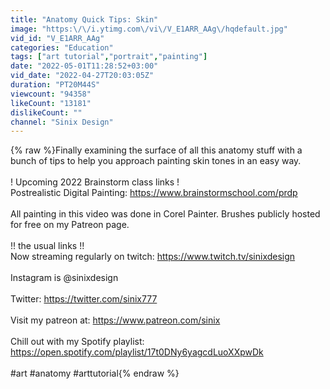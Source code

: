 ```yaml
---
title: "Anatomy Quick Tips: Skin"
image: "https:\/\/i.ytimg.com\/vi\/V_E1ARR_AAg\/hqdefault.jpg"
vid_id: "V_E1ARR_AAg"
categories: "Education"
tags: ["art tutorial","portrait","painting"]
date: "2022-05-01T11:28:52+03:00"
vid_date: "2022-04-27T20:03:05Z"
duration: "PT20M44S"
viewcount: "94358"
likeCount: "13181"
dislikeCount: ""
channel: "Sinix Design"
---
```

{% raw %}Finally examining the surface of all this anatomy stuff with a bunch of tips to help you approach painting skin tones in an easy way.<br /><br />! Upcoming 2022 Brainstorm class links !<br />Postrealistic Digital Painting:  <a rel="nofollow" target="blank" href="https://www.brainstormschool.com/prdp">https://www.brainstormschool.com/prdp</a><br /><br />All painting in this video was done in Corel Painter.  Brushes publicly hosted for free on my Patreon page.<br /><br />!! the usual links !!<br />Now streaming regularly on twitch: <a rel="nofollow" target="blank" href="https://www.twitch.tv/sinixdesign">https://www.twitch.tv/sinixdesign</a><br /><br />Instagram is @sinixdesign<br /><br />Twitter:  <a rel="nofollow" target="blank" href="https://twitter.com/sinix777">https://twitter.com/sinix777</a><br /><br />Visit my patreon at: <a rel="nofollow" target="blank" href="https://www.patreon.com/sinix">https://www.patreon.com/sinix</a><br /><br />Chill out with my Spotify playlist:  <a rel="nofollow" target="blank" href="https://open.spotify.com/playlist/17t0DNy6yagcdLuoXXpwDk">https://open.spotify.com/playlist/17t0DNy6yagcdLuoXXpwDk</a><br /><br /> #art #anatomy #arttutorial{% endraw %}
